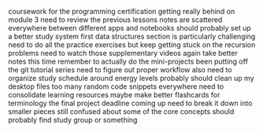 coursework for the programming certification getting really behind on module 3 need to review the previous lessons notes are scattered everywhere between different apps and notebooks should probably set up a better study system first data structures section is particularly challenging need to do all the practice exercises but keep getting stuck on the recursion problems need to watch those supplementary videos again take better notes this time remember to actually do the mini-projects been putting off the git tutorial series need to figure out proper workflow also need to organize study schedule around energy levels probably should clean up my desktop files too many random code snippets everywhere need to consolidate learning resources maybe make better flashcards for terminology the final project deadline coming up need to break it down into smaller pieces still confused about some of the core concepts should probably find study group or something
